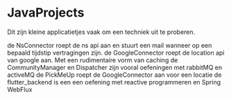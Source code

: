 # JavaProjects
Dit zijn kleine applicatietjes vaak om een techniek uit te proberen. 

de NsConnector roept de ns api aan en stuurt een mail wanneer op een bepaald tijdstip vertragingen zijn.
de GoogleConnector roept de location api van google aan. Met een rudimentaire vorm van caching
de CommunityManager en Dispatcher zijn vooral oefeningen met rabbitMQ en activeMQ
de PickMeUp roept de GoogleConnector aan voor een locatie
de flutter_backend is een een oefening met reactive programmeren en Spring WebFlux
